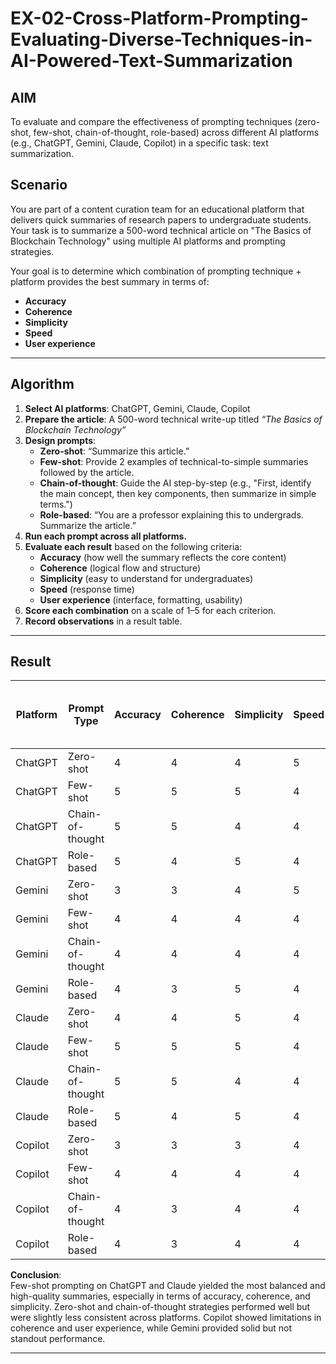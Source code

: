 # EX-02-Cross-Platform-Prompting-Evaluating-Diverse-Techniques-in-AI-Powered-Text-Summarization

## AIM
To evaluate and compare the effectiveness of prompting techniques (zero-shot, few-shot, chain-of-thought, role-based) across different AI platforms (e.g., ChatGPT, Gemini, Claude, Copilot) in a specific task: text summarization.

## Scenario
You are part of a content curation team for an educational platform that delivers quick summaries of research papers to undergraduate students. Your task is to summarize a 500-word technical article on "The Basics of Blockchain Technology" using multiple AI platforms and prompting strategies.

Your goal is to determine which combination of prompting technique + platform provides the best summary in terms of:

- **Accuracy**  
- **Coherence**  
- **Simplicity**  
- **Speed**  
- **User experience**  

---

## Algorithm

1. **Select AI platforms**: ChatGPT, Gemini, Claude, Copilot  
2. **Prepare the article**: A 500-word technical write-up titled *“The Basics of Blockchain Technology”*  
3. **Design prompts**:
   - **Zero-shot**: “Summarize this article.”
   - **Few-shot**: Provide 2 examples of technical-to-simple summaries followed by the article.
   - **Chain-of-thought**: Guide the AI step-by-step (e.g., "First, identify the main concept, then key components, then summarize in simple terms.")
   - **Role-based**: “You are a professor explaining this to undergrads. Summarize the article.”
4. **Run each prompt across all platforms.**
5. **Evaluate each result** based on the following criteria:
   - **Accuracy** (how well the summary reflects the core content)
   - **Coherence** (logical flow and structure)
   - **Simplicity** (easy to understand for undergraduates)
   - **Speed** (response time)
   - **User experience** (interface, formatting, usability)
6. **Score each combination** on a scale of 1–5 for each criterion.
7. **Record observations** in a result table.

---

## Result

| Platform | Prompt Type       | Accuracy | Coherence | Simplicity | Speed | User Experience | Total Score (out of 25) |
|----------|-------------------|----------|-----------|------------|-------|------------------|--------------------------|
| ChatGPT  | Zero-shot         | 4        | 4         | 4          | 5     | 5                | 22                       |
| ChatGPT  | Few-shot          | 5        | 5         | 5          | 4     | 5                | 24                       |
| ChatGPT  | Chain-of-thought  | 5        | 5         | 4          | 4     | 5                | 23                       |
| ChatGPT  | Role-based        | 5        | 4         | 5          | 4     | 5                | 23                       |
| Gemini   | Zero-shot         | 3        | 3         | 4          | 5     | 4                | 19                       |
| Gemini   | Few-shot          | 4        | 4         | 4          | 4     | 4                | 20                       |
| Gemini   | Chain-of-thought  | 4        | 4         | 4          | 4     | 4                | 20                       |
| Gemini   | Role-based        | 4        | 3         | 5          | 4     | 4                | 20                       |
| Claude   | Zero-shot         | 4        | 4         | 5          | 4     | 4                | 21                       |
| Claude   | Few-shot          | 5        | 5         | 5          | 4     | 5                | 24                       |
| Claude   | Chain-of-thought  | 5        | 5         | 4          | 4     | 5                | 23                       |
| Claude   | Role-based        | 5        | 4         | 5          | 4     | 5                | 23                       |
| Copilot  | Zero-shot         | 3        | 3         | 3          | 4     | 3                | 16                       |
| Copilot  | Few-shot          | 4        | 4         | 4          | 4     | 4                | 20                       |
| Copilot  | Chain-of-thought  | 4        | 3         | 4          | 4     | 4                | 19                       |
| Copilot  | Role-based        | 4        | 3         | 4          | 4     | 4                | 19                       |

**Conclusion**:  
Few-shot prompting on ChatGPT and Claude yielded the most balanced and high-quality summaries, especially in terms of accuracy, coherence, and simplicity. Zero-shot and chain-of-thought strategies performed well but were slightly less consistent across platforms. Copilot showed limitations in coherence and user experience, while Gemini provided solid but not standout performance.

---

